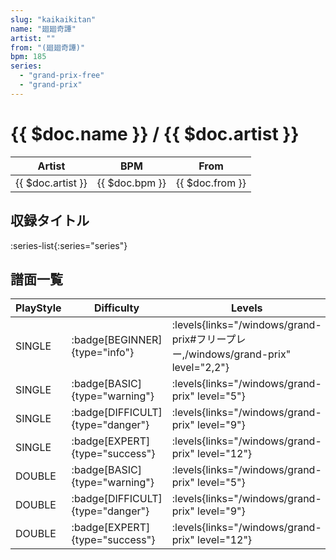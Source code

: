 ```yaml
---
slug: "kaikaikitan"
name: "廻廻奇譚"
artist: ""
from: "(廻廻奇譚)"
bpm: 185
series:
  - "grand-prix-free"
  - "grand-prix"
---
```


# {{ $doc.name }} / {{ $doc.artist }}

|Artist|BPM|From|
|------|---|----|
|{{ $doc.artist }}|{{ $doc.bpm }}|{{ $doc.from }}|

## 収録タイトル

:series-list{:series="series"}

## 譜面一覧

|PlayStyle|Difficulty|Levels|Notes|Movie|
|---------|----------|------|-----|-----|
|SINGLE| :badge[BEGINNER]{type="info"}| :levels{links="/windows/grand-prix#フリープレー,/windows/grand-prix" level="2,2"}|61/0||
|SINGLE| :badge[BASIC]{type="warning"}| :levels{links="/windows/grand-prix" level="5"}|134/3||
|SINGLE| :badge[DIFFICULT]{type="danger"}| :levels{links="/windows/grand-prix" level="9"}|271/4||
|SINGLE| :badge[EXPERT]{type="success"}| :levels{links="/windows/grand-prix" level="12"}|375/10||
|DOUBLE| :badge[BASIC]{type="warning"}| :levels{links="/windows/grand-prix" level="5"}|131/3||
|DOUBLE| :badge[DIFFICULT]{type="danger"}| :levels{links="/windows/grand-prix" level="9"}|264/4||
|DOUBLE| :badge[EXPERT]{type="success"}| :levels{links="/windows/grand-prix" level="12"}|373/10||
